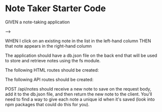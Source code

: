 # Note Taker Starter Code

GIVEN a note-taking application

<!-- WHEN I open the Note Taker
    THEN I am presented with a landing page with a link to a notes page -->
<!-- WHEN I click on the link to the notes page
    THEN I am presented with a page with existing notes listed in the left-hand column, plus empty fields to enter a new note title and the note’s text in the right-hand column -->
<!-- <!-- WHEN I enter a new note title and the note’s text
    THEN a Save icon appears in the navigation at the top of the page -->
<!-- WHEN I click on the Save icon
    THEN the new note I have entered is saved and appears in the left-hand column with the other existing notes --> -->
WHEN I click on an existing note in the list in the left-hand column
    THEN that note appears in the right-hand column
<!-- WHEN I click on the Write icon in the navigation at the top of the page
    THEN I am presented with empty fields to enter a new note title and the note’s text in the right-hand column -->



The application should have a db.json file on the back end that will be used to store and retrieve notes using the fs module.

The following HTML routes should be created:

<!-- GET /notes should return the notes.html file. -->

<!-- GET * should return the index.html file. -->

The following API routes should be created:

<!-- GET /api/notes should read the db.json file and return all saved notes as JSON. -->

POST /api/notes should receive a new note to save on the request body, add it to the db.json file, and then return the new note to the client. You'll need to find a way to give each note a unique id when it's saved (look into npm packages that could do this for you).